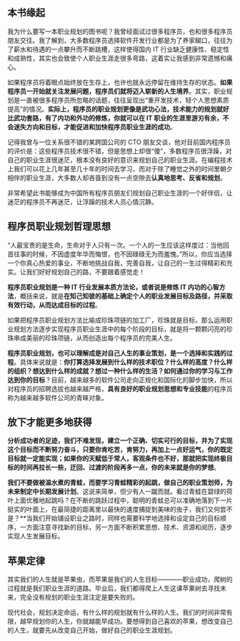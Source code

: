 ## 本书缘起

我为什么要写一本职业规划的图书呢？我曾经面试过很多程序员，也和很多程序员朋友交往。我了解到，大多数程序员选择软件开发行业都是为了养家糊口，往往为了薪水和待遇的一点攀升而不断跳槽，这样使得国内 IT 行业缺乏健康性、稳定性和成熟性，其实也会致使个人职业生涯走很多弯路，这着实让我感到非常遗憾和痛心。

如果程序员将着眼点始终放在生存上，也许也就永远停留在维持生存的状态。**如果程序员一开始就关注发展问题，程序员们就将迈入崭新的人生境界**。其实，职业规划是一直被很多程序员所忽略的话题，往往呈现出“重开发技术，轻个人思想素质提高”的情况。**实际上，程序员的职业规划更像是武功心法，技术能力的规划就好比武功套路，有了内功和外功的修炼，你就可以在 IT 职业的生涯里游刃有余，不会迷失方向和目标，才能促进和加快程序员职业生涯的成功**。

记得我曾与一位关系很不错的某跨国公司的 CTO 朋友交谈，他对目前国内程序员的评价是：这些程序员技术很不错，但是思想上却很“傻”，多数程序员很浮躁，对自己的职业生涯很迷茫，根本没有良好的意识来规划自己的职业生涯。在编程技术上我们可以花上几年甚至几十年的时间去学习，而对于除了睡觉之外的时间里朝夕相伴的职业生涯，大多数人却吝啬到没有一点空隙去**认真地思考、反省和规划**。

非常希望此书能够成为中国所有程序员朋友们规划自己职业生涯的一个好伴侣，让迷茫的程序员不再迷茫，让浮躁的技术人员心情沉静。

## 程序员职业规划哲理思想

“人最宝贵的是生命，生命对于人只有一次。一个人的一生应该这样度过：当他回首往事的时候，不因虚度年华而悔恨，也不因碌碌无为而羞愧。”所以，你应当选择一个你真心热爱的事业，不断地挑战自我，完善自我，让自己的一生过得精彩和充实。让我们好好规划自己的路，不要跟着感觉走！

**程序员职业规划是一种 IT 行业发展本质方法论，或者说是修炼 IT 内功的心智方法**，概括来说，就是**在知己知彼的基础上确定个人的职业发展目标及路径，并采取有效行动，从而达成目标的过程**。

如果把程序员职业规划方法比喻成珍珠项链的加工厂，珍珠就是目标，那么运用职业规划方法逐步实现程序员职业生涯中的每个阶段的目标，就是将一颗颗闪亮的珍珠串成美丽的珍珠项链，从而创造出每个程序员的完美人生。

**程序员职业规划，也可以理解成是对自己人生的事业策划，是一个选择和实践的过程**。具体来说就是：**你打算选择发展到什么样的技术职位？什么样的高度？什么样的组织？想达到什么样的成就？想过一种什么样的生活？如何通过你的学习与工作达到你的目标**？目前，越来越多的软件公司走向正规化和国际化的脚步加快，所以对程序员的招聘选拔也越来越严格，**具有良好的职业规划思想和专业技能**的程序员称为越来越多软件公司的青睐对象。


## 放下才能更多地获得

**分析成功者的足迹，我们不难发现，建立一个正确、切实可行的目标，并为了实现这个目标而不断努力奋斗，只要你肯吃苦，肯努力，再加上一点好运气，你的既定目标就一定能实现；如果你的天赋低于常人，客观条件也不好，那就把实现终极目标的时间再拉长一些，迂回、过渡的阶段再多一点，你的未来就是你的梦想**。

**我们不要做被温水煮的青蛙，而要学习青蛙精彩的起跳，做自己的职业策划师，为未来制定中长期发展计划**。这说来简单，但少有人一蹴而就。看过青蛙在碧绿的荷叶上面优雅地起跳吗？在不断的跳跃过程中，聪明的青蛙总可以准确地落到下一片挺实的叶面上，在最简捷的距离里以最快的速度捕捉到美味的虫子，我们又何尝不是？**当我们开始铺设职业之路时，同样也需要科学地选择和设定自己的目标顺序，一方面注意寻找新的目标，另一方面不断积累思想、技术、资源和阅历，逐步实现人生发展目标。

## 苹果定律

其实我们的人生就是苹果虫，而苹果是我们的人生目标————职业成功，爬树的过程就是我们职业生涯的道路。毕业后，我们都得爬上人生这课苹果树去寻找未来，完全没有规划的职业生涯注定是要失败的。

现代社会，规划决定命运，有什么样的规划就有什么样的人生。我们的时间非常有限，越早规划你的人生，你就越能早成功。要想得到自己喜欢的苹果，想改变自己的人生，就要先从改变自己开始，做好自己的职业生涯规划。





